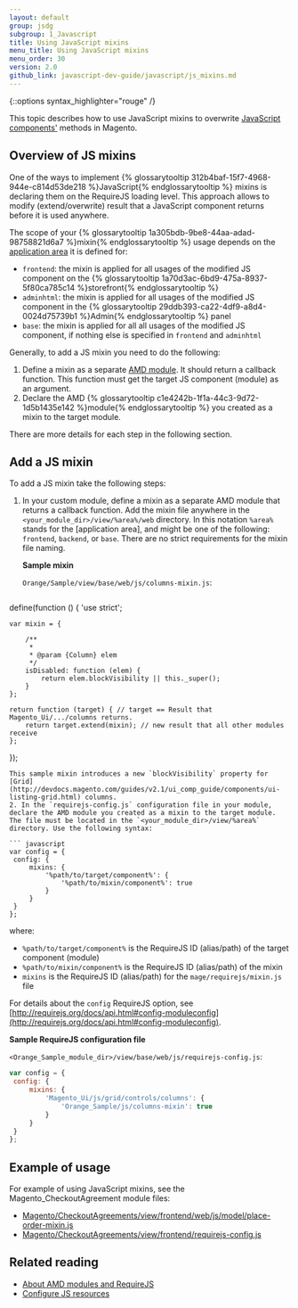 ```yaml
---
layout: default
group: jsdg
subgroup: 1_Javascript
title: Using JavaScript mixins
menu_title: Using JavaScript mixins
menu_order: 30
version: 2.0
github_link: javascript-dev-guide/javascript/js_mixins.md
---
```


{::options syntax_highlighter="rouge" /}

This topic describes how to use JavaScript mixins to overwrite [JavaScript components']({{page.baseurl}}javascript-dev-guide/javascript/js_overview.html#js_terms) methods in Magento.


## Overview of JS mixins

One of the ways to implement {% glossarytooltip 312b4baf-15f7-4968-944e-c814d53de218 %}JavaScript{% endglossarytooltip %} mixins is declaring them on the RequireJS loading level. This approach allows to modify (extend/overwrite) result that a JavaScript component returns before it is used anywhere.

The scope of your {% glossarytooltip 1a305bdb-9be8-44aa-adad-98758821d6a7 %}mixin{% endglossarytooltip %} usage depends on the [application area]({{page.baseurl}}architecture/archi_perspectives/components/modules/mod_and_areas.html) it is defined for:

 - `frontend`: the mixin is applied for all usages of the modified JS component on the {% glossarytooltip 1a70d3ac-6bd9-475a-8937-5f80ca785c14 %}storefront{% endglossarytooltip %}
 - `adminhtml`: the mixin is applied for all usages of the modified JS component in the {% glossarytooltip 29ddb393-ca22-4df9-a8d4-0024d75739b1 %}Admin{% endglossarytooltip %} panel
 - `base`: the mixin is applied for all all usages of the modified JS component, if nothing else is specified in `frontend` and `adminhtml`

Generally, to add a JS mixin you need to do the following:

1. Define a mixin as a separate [AMD module](https://en.wikipedia.org/wiki/Asynchronous_module_definition). It should return a callback function. This function must get the target JS component (module) as an argument.
2. Declare the AMD {% glossarytooltip c1e4242b-1f1a-44c3-9d72-1d5b1435e142 %}module{% endglossarytooltip %} you created as a mixin to the target module.

There are more details for each step in the following section.

## Add a JS mixin

To add a JS mixin take the following steps:

1. In your custom module, define a mixin as a separate AMD module that returns a callback function. Add the mixin file anywhere in the `<your_module_dir>/view/%area%/web` directory. In this notation `%area%` stands for the [application area], and might be one of the following: `frontend`, `backend`, or `base`. There are no strict requirements for the mixin file naming.

   **Sample mixin**

   `Orange/Sample/view/base/web/js/columns-mixin.js`:

   ``` javascript
define(function () {
    'use strict';

    var mixin = {

        /**
         *
         * @param {Column} elem
         */
        isDisabled: function (elem) {
            return elem.blockVisibility || this._super();
        }
    };

    return function (target) { // target == Result that Magento_Ui/.../columns returns.
        return target.extend(mixin); // new result that all other modules receive
    };
});

   ```
   This sample mixin introduces a new `blockVisibility` property for [Grid](http://devdocs.magento.com/guides/v2.1/ui_comp_guide/components/ui-listing-grid.html) columns.
2. In the `requirejs-config.js` configuration file in your module, declare the AMD module you created as a mixin to the target module. The file must be located in the `<your_module_dir>/view/%area%` directory. Use the following syntax:

   ``` javascript
var config = {
    config: {
        mixins: {
            '%path/to/target/component%': {
                '%path/to/mixin/component%': true
            }
        }
    }
};
   ```

   where:

   - `%path/to/target/component%` is the RequireJS ID (alias/path) of the target component (module)
   - `%path/to/mixin/component%` is the RequireJS ID (alias/path) of the mixin
   - `mixins` is the RequireJS ID (alias/path) for the `mage/requirejs/mixin.js` file

   For details about the `config` RequireJS option, see [http://requirejs.org/docs/api.html#config-moduleconfig](http://requirejs.org/docs/api.html#config-moduleconfig).

   **Sample RequireJS configuration file**

   `<Orange_Sample_module_dir>/view/base/web/js/requirejs-config.js`:

   ``` javascript
var config = {
    config: {
        mixins: {
            'Magento_Ui/js/grid/controls/columns': {
                'Orange_Sample/js/columns-mixin': true
            }
        }
    }
};
   ```

## Example of usage
For example of using JavaScript mixins, see the Magento_CheckoutAgreement module files:

 - [Magento/CheckoutAgreements/view/frontend/web/js/model/place-order-mixin.js]({{site.mage2100url}}app/code/Magento/CheckoutAgreements/view/frontend/web/js/model/place-order-mixin.js)
 - [Magento/CheckoutAgreements/view/frontend/requirejs-config.js]({{site.mage2100url}}app/code/Magento/CheckoutAgreements/view/frontend/requirejs-config.js)

## Related reading

- [About AMD modules and RequireJS](http://devdocs.magento.com/guides/v2.1/ui_comp_guide/concepts/ui_comp_requirejs_concept.html)
- [Configure JS resources]({{page.baseurl}}javascript-dev-guide/javascript/js-resources.html)
